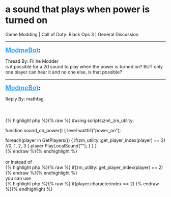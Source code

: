 # a sound that plays when power is turned on
Game Modding | Call of Duty: Black Ops 3 | General Discussion

---
<strong style="font-size: 1.4em;"><span style="text-decoration: underline;text-decoration-color: #34a7f9;"><span style="color:#34a7f9;">ModmeBot</span></span>:</strong>

<p>Thread By: Fil he Modder<br />is it possible for a 2d sound to play when the power is turned on? BUT only one player can hear it and no one else, is that possible?</p>

---
<strong style="font-size: 1.4em;"><span style="text-decoration: underline;text-decoration-color: #34a7f9;"><span style="color:#34a7f9;">ModmeBot</span></span>:</strong>

<p>Reply By: mathfag<br /> <br /> <br /> <br />{% highlight php %}{% raw %}
#using scripts\zm\_zm_utility;
		
function sound_on_power()
{
level waittill("power_on");

foreach(player in GetPlayers())
	{
	if(zm_utility::get_player_index(player) == 2) //0, 1, 2, 3
 		{
 		player PlayLocalSound("");
 		}
	}
}	
{% endraw %}{% endhighlight %}
 <br /> <br />or instead of<br />{% highlight php %}{% raw %}
if(zm_utility::get_player_index(player) == 2)
{% endraw %}{% endhighlight %}
 <br />you can use<br />{% highlight php %}{% raw %}
if(player.characterindex == 2)
{% endraw %}{% endhighlight %}
</p>
